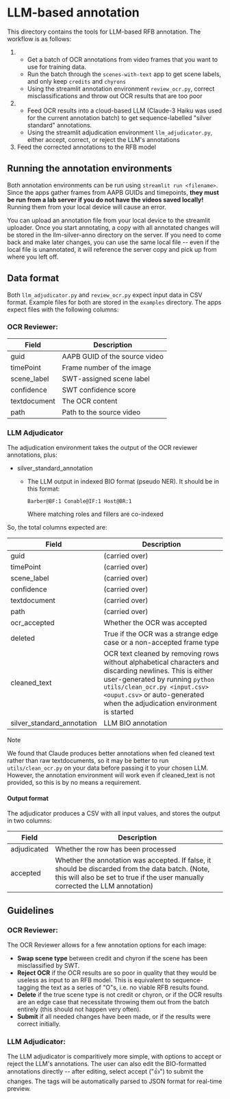 # LLM-based annotation

This directory contains the tools for LLM-based RFB annotation. The workflow is as follows:

1. - Get a batch of OCR annotations from video frames that you want to use for training data.
    - Run the batch through the `scenes-with-text` app to get scene labels, and only keep `credits` and `chyrons`
    - Using the streamlit annotation environment `review_ocr.py`, correct misclassifications and throw out OCR results that are too poor
2.  - Feed OCR results into a cloud-based LLM (Claude-3 Haiku was used for the current annotation batch) to get sequence-labelled "silver standard" annotations.
    - Using the streamlit adjudication environment `llm_adjudicator.py`, either accept, correct, or reject the LLM's annotations
3. Feed the corrected annotations to the RFB model

## Running the annotation environments

Both annotation environments can be run using `streamlit run <filename>`. Since the apps gather frames from AAPB GUIDs and timepoints, **they must be run from a lab server if you do not have the videos saved locally!** Running them from your local device will cause an error.

You can upload an annotation file from your local device to the streamlit uploader. Once you start annotating, a copy with all annotated changes will be stored in the llm-silver-anno directory on the server. If you need to come back and make later changes, you can use the same local file -- even if the local file is unannotated, it will reference the server copy and pick up from where you left off.

## Data format

Both `llm_adjudicator.py` and `review_ocr.py` expect input data in CSV format. Example files for both are stored in the `examples` directory. The apps expect files with the following columns:

### OCR Reviewer:
| Field | Description |
|-------|-------------|
| guid | AAPB GUID of the source video |
| timePoint | Frame number of the image |
| scene_label | SWT-assigned scene label |
| confidence | SWT confidence score |
| textdocument | The OCR content |
| path | Path to the source video |

### LLM Adjudicator
The adjudication environment takes the output of the OCR reviewer annotations, plus:

- silver_standard_annotation
    - The LLM output in indexed BIO format (pseudo NER). It should be in this format: 
    
        `Barber@BF:1 Conable@IF:1 Host@BR:1`

        Where matching roles and fillers are co-indexed

So, the total columns expected are:

| Field | Description |
|-------|-------------|
| guid | (carried over) |
| timePoint | (carried over) |
| scene_label | (carried over) |
| confidence | (carried over) |
| textdocument | (carried over) |
| path | (carried over) |
| ocr_accepted | Whether the OCR was accepted |
| deleted | True if the OCR was a strange edge case or a non-accepted frame type |
| cleaned_text | OCR text cleaned by removing rows without alphabetical characters and discarding newlines. This is either user-generated by running `python utils/clean_ocr.py <input.csv> <ouput.csv>` or auto-generated when the adjudication environment is started |
| silver_standard_annotation | LLM BIO annotation |


> [!NOTE]  
> We found that Claude produces better annotations when fed cleaned text rather than raw textdocuments, so it may be better to run `utils/clean_ocr.py` on your data before passing it to your chosen LLM. However, the annotation environment will work even if cleaned_text is not provided, so this is by no means a requirement.

#### Output format
The adjudicator produces a CSV with all input values, and stores the output in two columns:

| Field | Description |
|-------|-------------|
| adjudicated | Whether the row has been processed |
| accepted | Whether the annotation was accepted. If false, it should be discarded from the data batch. (Note, this will also be set to true if the user manually corrected the LLM annotation) |


## Guidelines

### OCR Reviewer:

The OCR Reviewer allows for a few annotation options for each image:

- **Swap scene type** between credit and chyron if the scene has been misclassified by SWT.
- **Reject OCR** if the OCR results are so poor in quality that they would be useless as input to an RFB model. This is equivalent to sequence-tagging the text as a series of "O"s, i.e. no viable RFB results found.
- **Delete** if the true scene type is not credit or chyron, or if the OCR results are an edge case that necessitate throwing them out from the batch entirely (this should not happen very often).
- **Submit** if all needed changes have been made, or if the results were correct initially.

### LLM Adjudicator:

The LLM adjudicator is comparitively more simple, with options to accept or reject the LLM's annotations. The user can also edit the BIO-formatted annotations directly -- after editing, select accept ("👍") to submit the changes. The tags will be automatically parsed to JSON format for real-time preview.